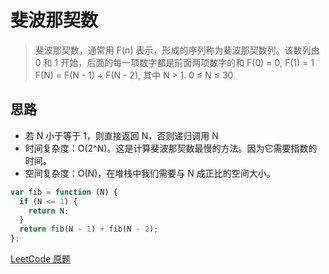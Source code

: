 # 斐波那契数

> 斐波那契数，通常用 F(n) 表示，形成的序列称为斐波那契数列。该数列由 0 和 1 开始，后面的每一项数字都是前面两项数字的和
> F(0) = 0, F(1) = 1
> F(N) = F(N - 1) + F(N - 2), 其中 N > 1.
> 0 ≤ N ≤ 30

## 思路

- 若 N 小于等于 1，则直接返回 N，否则递归调用 N
- 时间复杂度：O(2^N)。这是计算斐波那契数最慢的方法。因为它需要指数的时间。
- 空间复杂度：O(N)，在堆栈中我们需要与 N 成正比的空间大小。

```js
var fib = function (N) {
  if (N <= 1) {
    return N;
  }
  return fib(N - 1) + fib(N - 2);
};
```

[LeetCode 原题](https://leetcode-cn.com/problems/fibonacci-number/)
